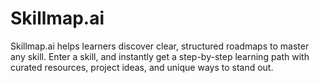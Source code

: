 # Skillmap.ai

Skillmap.ai helps learners discover clear, structured roadmaps to master any skill. Enter a skill, and instantly get a step-by-step learning path with curated resources, project ideas, and unique ways to stand out.
